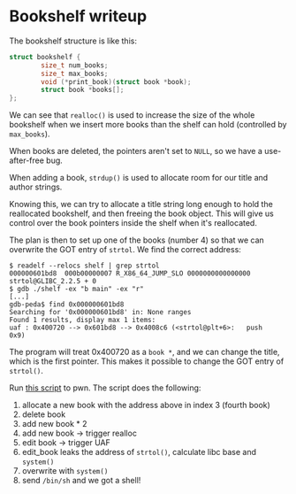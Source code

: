 # Bookshelf writeup

The bookshelf structure is like this:
```C
struct bookshelf {
        size_t num_books;
        size_t max_books;
        void (*print_book)(struct book *book);
        struct book *books[];
};
```

We can see that `realloc()` is used to increase the size of the whole bookshelf when we insert more books than the shelf can hold (controlled by `max_books`).

When books are deleted, the pointers aren't set to `NULL`, so we have a use-after-free bug.

When adding a book, `strdup()` is used to allocate room for our title and author strings.

Knowing this, we can try to allocate a title string long enough to hold the reallocated bookshelf, and then freeing the book object. This will give us control over the book pointers inside the shelf when it's reallocated.

The plan is then to set up one of the books (number 4) so that we can overwrite the GOT entry of `strtol`. We find the correct address:
```
$ readelf --relocs shelf | grep strtol
000000601bd8  000b00000007 R_X86_64_JUMP_SLO 0000000000000000 strtol@GLIBC_2.2.5 + 0
$ gdb ./shelf -ex "b main" -ex "r"
[...]
gdb-peda$ find 0x000000601bd8
Searching for '0x000000601bd8' in: None ranges
Found 1 results, display max 1 items:
uaf : 0x400720 --> 0x601bd8 --> 0x4008c6 (<strtol@plt+6>:	push   0x9)
```

The program will treat 0x400720 as a `book *`, and we can change the title, which is the first pointer. This makes it possible to change the GOT entry of `strtol()`.

Run [this script](src/book.py) to pwn. The script does the following:

1. allocate a new book with the address above in index 3 (fourth book)
2. delete book
3. add new book * 2
3. add new book -> trigger realloc
4. edit book -> trigger UAF
5. edit_book leaks the address of `strtol()`, calculate libc base and `system()`
6. overwrite with `system()`
7. send `/bin/sh` and we got a shell!
